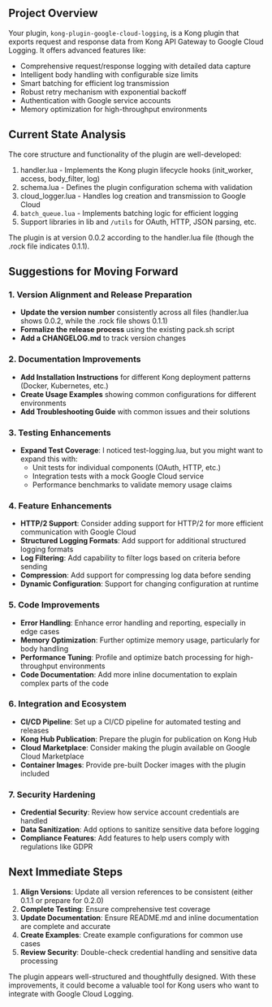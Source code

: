 ## Project Overview

Your plugin, `kong-plugin-google-cloud-logging`, is a Kong plugin that exports request and response data from Kong API Gateway to Google Cloud Logging. It offers advanced features like:

- Comprehensive request/response logging with detailed data capture
- Intelligent body handling with configurable size limits
- Smart batching for efficient log transmission
- Robust retry mechanism with exponential backoff
- Authentication with Google service accounts
- Memory optimization for high-throughput environments

## Current State Analysis

The core structure and functionality of the plugin are well-developed:

1. handler.lua - Implements the Kong plugin lifecycle hooks (init_worker, access, body_filter, log)
2. schema.lua - Defines the plugin configuration schema with validation
3. cloud_logger.lua - Handles log creation and transmission to Google Cloud
4. `batch_queue.lua` - Implements batching logic for efficient logging
5. Support libraries in lib and `/utils` for OAuth, HTTP, JSON parsing, etc.

The plugin is at version 0.0.2 according to the handler.lua file (though the .rock file indicates 0.1.1).

## Suggestions for Moving Forward

### 1. Version Alignment and Release Preparation

- **Update the version number** consistently across all files (handler.lua shows 0.0.2, while the .rock file shows 0.1.1)
- **Formalize the release process** using the existing pack.sh script
- **Add a CHANGELOG.md** to track version changes

### 2. Documentation Improvements

- **Add Installation Instructions** for different Kong deployment patterns (Docker, Kubernetes, etc.)
- **Create Usage Examples** showing common configurations for different environments
- **Add Troubleshooting Guide** with common issues and their solutions

### 3. Testing Enhancements

- **Expand Test Coverage**: I noticed test-logging.lua, but you might want to expand this with:
  - Unit tests for individual components (OAuth, HTTP, etc.)
  - Integration tests with a mock Google Cloud service
  - Performance benchmarks to validate memory usage claims

### 4. Feature Enhancements

- **HTTP/2 Support**: Consider adding support for HTTP/2 for more efficient communication with Google Cloud
- **Structured Logging Formats**: Add support for additional structured logging formats
- **Log Filtering**: Add capability to filter logs based on criteria before sending
- **Compression**: Add support for compressing log data before sending
- **Dynamic Configuration**: Support for changing configuration at runtime

### 5. Code Improvements

- **Error Handling**: Enhance error handling and reporting, especially in edge cases
- **Memory Optimization**: Further optimize memory usage, particularly for body handling
- **Performance Tuning**: Profile and optimize batch processing for high-throughput environments
- **Code Documentation**: Add more inline documentation to explain complex parts of the code

### 6. Integration and Ecosystem

- **CI/CD Pipeline**: Set up a CI/CD pipeline for automated testing and releases
- **Kong Hub Publication**: Prepare the plugin for publication on Kong Hub
- **Cloud Marketplace**: Consider making the plugin available on Google Cloud Marketplace
- **Container Images**: Provide pre-built Docker images with the plugin included

### 7. Security Hardening

- **Credential Security**: Review how service account credentials are handled
- **Data Sanitization**: Add options to sanitize sensitive data before logging
- **Compliance Features**: Add features to help users comply with regulations like GDPR

## Next Immediate Steps

1. **Align Versions**: Update all version references to be consistent (either 0.1.1 or prepare for 0.2.0)
2. **Complete Testing**: Ensure comprehensive test coverage
3. **Update Documentation**: Ensure README.md and inline documentation are complete and accurate
4. **Create Examples**: Create example configurations for common use cases
5. **Review Security**: Double-check credential handling and sensitive data processing

The plugin appears well-structured and thoughtfully designed. With these improvements, it could become a valuable tool for Kong users who want to integrate with Google Cloud Logging.
